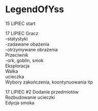 ﻿# LegendOfYss

15 LIPIEC 
start

17 LIPIEC
Gracz <br>
-statystyki <br>
-zadawane obażenia <br>
-otrzymywane obrażenia <br>
Przeciwnik <br>
-ork, goblin, smok <br>
Eksploracja <br>
Walka <br>
ucieczka <br>
Wybory zakończenia, koontynuowania itp <br>

17 LIPIEC #2
Dodanie przedmiotów <br>
Rozbudowanie ucieczki <br>
Edycja smoka <br>